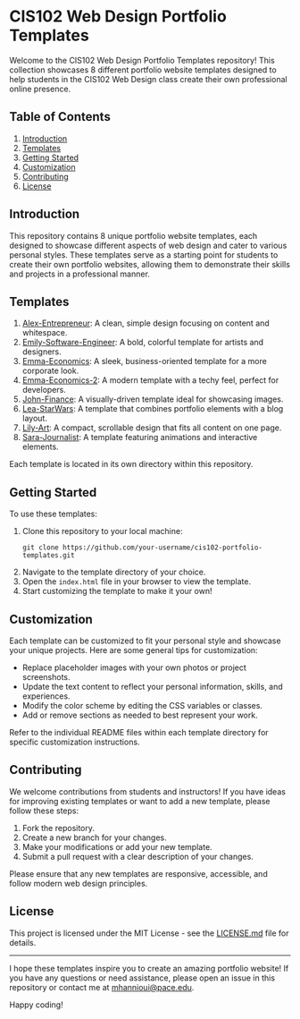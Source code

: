 # CIS102 Web Design Portfolio Templates

Welcome to the CIS102 Web Design Portfolio Templates repository! This collection showcases 8 different portfolio website templates designed to help students in the CIS102 Web Design class create their own professional online presence.

## Table of Contents
1. [Introduction](#introduction)
2. [Templates](#templates)
3. [Getting Started](#getting-started)
4. [Customization](#customization)
5. [Contributing](#contributing)
6. [License](#license)

## Introduction

This repository contains 8 unique portfolio website templates, each designed to showcase different aspects of web design and cater to various personal styles. These templates serve as a starting point for students to create their own portfolio websites, allowing them to demonstrate their skills and projects in a professional manner.

## Templates

1. [Alex-Entrepreneur](https://mehannioui.github.io/cis102-portfolio/Alex-Entrepreneur/): A clean, simple design focusing on content and whitespace.
2. [Emily-Software-Engineer](https://mehannioui.github.io/cis102-portfolio/Emily-Software-Engineer/): A bold, colorful template for artists and designers.
3. [Emma-Economics](https://mehannioui.github.io/cis102-portfolio/Emma-Economics/): A sleek, business-oriented template for a more corporate look.
4. [Emma-Economics-2](https://mehannioui.github.io/cis102-portfolio/Emma-Economics-2/): A modern template with a techy feel, perfect for developers.
5. [John-Finance](https://mehannioui.github.io/cis102-portfolio/John-Finance/): A visually-driven template ideal for showcasing images.
6. [Lea-StarWars](https://mehannioui.github.io/cis102-portfolio/Lea-StarWars/): A template that combines portfolio elements with a blog layout.
7. [Lily-Art](./Lily-Art/): A compact, scrollable design that fits all content on one page.
8. [Sara-Journalist](https://mehannioui.github.io/cis102-portfolio/Sara-Journalist/): A template featuring animations and interactive elements.

Each template is located in its own directory within this repository.

## Getting Started

To use these templates:

1. Clone this repository to your local machine:
   ```
   git clone https://github.com/your-username/cis102-portfolio-templates.git
   ```
2. Navigate to the template directory of your choice.
3. Open the `index.html` file in your browser to view the template.
4. Start customizing the template to make it your own!

## Customization

Each template can be customized to fit your personal style and showcase your unique projects. Here are some general tips for customization:

- Replace placeholder images with your own photos or project screenshots.
- Update the text content to reflect your personal information, skills, and experiences.
- Modify the color scheme by editing the CSS variables or classes.
- Add or remove sections as needed to best represent your work.

Refer to the individual README files within each template directory for specific customization instructions.

## Contributing

We welcome contributions from students and instructors! If you have ideas for improving existing templates or want to add a new template, please follow these steps:

1. Fork the repository.
2. Create a new branch for your changes.
3. Make your modifications or add your new template.
4. Submit a pull request with a clear description of your changes.

Please ensure that any new templates are responsive, accessible, and follow modern web design principles.

## License

This project is licensed under the MIT License - see the [LICENSE.md](LICENSE.md) file for details.

---

I hope these templates inspire you to create an amazing portfolio website! If you have any questions or need assistance, please open an issue in this repository or contact me at mhannioui@pace.edu.

Happy coding!
